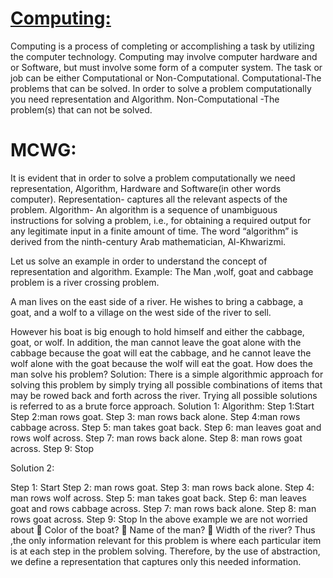 # [Computing:](https://www.youtube.com/live/9yoXMQZKPeQ?si=pQJ2cwyrcoez1esB)

Computing is a process of completing or accomplishing a task by utilizing the
computer technology. Computing may involve computer hardware and or Software,
but must involve some form of a computer system.
The task or job can be either Computational or Non-Computational.
Computational-The problems that can be solved. In order to solve a problem
computationally you need representation and Algorithm.
Non-Computational -The problem(s) that can not be solved.

# MCWG:

It is evident that in order to solve a problem computationally we need
representation, Algorithm, Hardware and Software(in other words computer).
Representation- captures all the relevant aspects of the problem.
Algorithm- An algorithm is a sequence of unambiguous instructions for solving a
problem, i.e., for obtaining a required output for any legitimate input in a finite
amount of time. The word “algorithm” is derived from the ninth-century Arab
mathematician, Al-Khwarizmi.

Let us solve an example in order to understand the concept of representation and
algorithm.
Example:
The Man ,wolf, goat and cabbage problem is a river crossing problem.

A man lives on the east side of a river. He wishes to bring a cabbage, a goat, and a
wolf to a village on the west side of the river to sell.

However his boat is big enough to hold himself and either the cabbage, goat, or wolf.
In addition, the man cannot leave the goat alone with the cabbage because the goat
will eat the cabbage, and he cannot leave the wolf alone with the goat because the
wolf will eat the goat. How does the man solve his problem?
Solution:
There is a simple algorithmic approach for solving this problem by simply trying all
possible combinations of items that may be rowed back and forth across the river.
Trying all possible solutions is referred to as a brute force approach.
Solution 1:
Algorithm:
Step 1:Start
Step 2:man rows goat.
Step 3: man rows back alone.
Step 4:man rows cabbage across.
Step 5: man takes goat back.
Step 6: man leaves goat and rows wolf across.
Step 7: man rows back alone.
Step 8: man rows goat across.
Step 9: Stop

Solution 2:

Step 1: Start
Step 2: man rows goat.
Step 3: man rows back alone.
Step 4: man rows wolf across.
Step 5: man takes goat back.
Step 6: man leaves goat and rows cabbage across.
Step 7: man rows back alone.
Step 8: man rows goat across.
Step 9: Stop
In the above example we are not worried about
 Color of the boat?
 Name of the man?
 Width of the river?
Thus ,the only information relevant for this problem is where each particular item is
at each step in the problem solving. Therefore, by the use of abstraction, we define
a representation that captures only this needed information.
